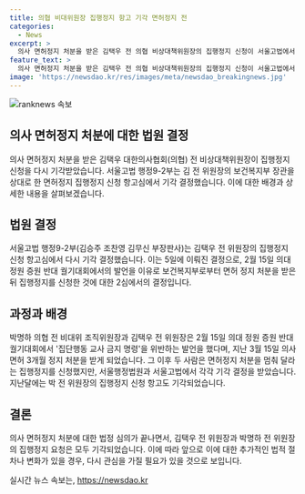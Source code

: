 ```yaml
---
title: 의협 비대위원장 집행정지 항고 기각 면허정지 전
categories:
  - News
excerpt: >
  의사 면허정지 처분을 받은 김택우 전 의협 비상대책위원장의 집행정지 신청이 서울고법에서 기각됐다. 이에 이어 박명하 전 의협 비대위 조직위원장의 집행정지 신청도 기각된 상황이다. 정부는 두 사람이 지난 2월 15일 의대 정원 증원 반대 궐기대회에서의 발언으로 의사 면허 3개월 정지 처분을 내렸는데, 이에 대한 집행정지 신청이 더 이상 힘들어진 셈이다.
feature_text: >
  의사 면허정지 처분을 받은 김택우 전 의협 비상대책위원장의 집행정지 신청이 서울고법에서 기각됐다. 이에 이어 박명하 전 의협 비대위 조직위원장의 집행정지 신청도 기각된 상황이다. 정부는 두 사람이 지난 2월 15일 의대 정원 증원 반대 궐기대회에서의 발언으로 의사 면허 3개월 정지 처분을 내렸는데, 이에 대한 집행정지 신청이 더 이상 힘들어진 셈이다.
image: 'https://newsdao.kr/res/images/meta/newsdao_breakingnews.jpg'
---
```


<p><img src="https://newsdao.kr/res/images/meta/newsdao_breakingnews.jpg" alt="ranknews 속보" /></p>

<h2>의사 면허정지 처분에 대한 법원 결정</h2>

<p data-ke-size="size16">의사 면허정지 처분을 받은 김택우 대한의사협회(의협) 전 비상대책위원장이 집행정지 신청을 다시 기각받았습니다. 서울고법 행정9-2부는 김 전 위원장의 보건복지부 장관을 상대로 한 면허정지 집행정지 신청 항고심에서 기각 결정했습니다. 이에 대한 배경과 상세한 내용을 살펴보겠습니다.</p>

<h2>법원 결정</h2>

<p data-ke-size="size16">서울고법 행정9-2부(김승주 조찬영 김무신 부장판사)는 김택우 전 위원장의 집행정지 신청 항고심에서 다시 기각 결정했습니다. 이는 5일에 이뤄진 결정으로, 2월 15일 의대 정원 증원 반대 궐기대회에서의 발언을 이유로 보건복지부로부터 면허 정지 처분을 받은 뒤 집행정지를 신청한 것에 대한 2심에서의 결정입니다.</p>

<h2>과정과 배경</h2>

<p data-ke-size="size16">박명하 의협 전 비대위 조직위원장과 김택우 전 위원장은 2월 15일 의대 정원 증원 반대 궐기대회에서 '집단행동 교사 금지 명령'을 위반하는 발언을 했다며, 지난 3월 15일 의사 면허 3개월 정지 처분을 받게 되었습니다. 그 이후 두 사람은 면허정지 처분을 멈춰 달라는 집행정지를 신청했지만, 서울행정법원과 서울고법에서 각각 기각 결정을 받았습니다. 지난달에는 박 전 위원장의 집행정지 신청 항고도 기각되었습니다.</p>

<h2>결론</h2>

<p data-ke-size="size16">의사 면허정지 처분에 대한 법정 심의가 끝나면서, 김택우 전 위원장과 박명하 전 위원장의 집행정지 요청은 모두 기각되었습니다. 이에 따라 앞으로 이에 대한 추가적인 법적 절차나 변화가 있을 경우, 다시 관심을 가질 필요가 있을 것으로 보입니다.</p>
실시간 뉴스 속보는, <a href="https://newsdao.kr" rel="dofollow">https://newsdao.kr</a>


